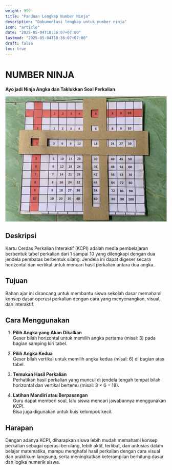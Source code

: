 ```yaml
---
weight: 999
title: "Panduan Lengkap Number Ninja"
description: "Dokumentasi lengkap untuk number ninja"
icon: "article"
date: "2025-05-04T18:36:07+07:00"
lastmod: "2025-05-04T18:36:07+07:00"
draft: false
toc: true
---
```


# NUMBER NINJA

**Ayo jadi Ninja Angka dan Taklukkan Soal Perkalian**

![Number Ninja](/images/media_ajar/number_ninja.jpeg)

## Deskripsi

Kartu Cerdas Perkalian Interaktif (KCPI) adalah media pembelajaran berbentuk tabel perkalian dari 1 sampai 10 yang dilengkapi dengan dua jendela pembatas berbentuk silang. Jendela ini dapat digeser secara horizontal dan vertikal untuk mencari hasil perkalian antara dua angka.

## Tujuan

Bahan ajar ini dirancang untuk membantu siswa sekolah dasar memahami konsep dasar operasi perkalian dengan cara yang menyenangkan, visual, dan interaktif.

## Cara Menggunakan

1. **Pilih Angka yang Akan Dikalkan**  
   Geser bilah horizontal untuk memilih angka pertama (misal: 3) pada bagian samping kiri tabel.

2. **Pilih Angka Kedua**  
   Geser bilah vertikal untuk memilih angka kedua (misal: 6) di bagian atas tabel.

3. **Temukan Hasil Perkalian**  
   Perhatikan hasil perkalian yang muncul di jendela tengah tempat bilah horizontal dan vertikal bertemu (misal: 3 × 6 = 18).

4. **Latihan Mandiri atau Berpasangan**  
   Guru dapat memberi soal, lalu siswa mencari jawabannya menggunakan KCPI.  
   Bisa juga digunakan untuk kuis kelompok kecil.

## Harapan

Dengan adanya KCPI, diharapkan siswa lebih mudah memahami konsep perkalian sebagai operasi berulang, lebih aktif, terlibat, dan antusias dalam belajar matematika, mampu menghafal hasil perkalian dengan cara visual dan praktikum langsung, serta meningkatkan keterampilan berhitung dasar dan logika numerik siswa.
